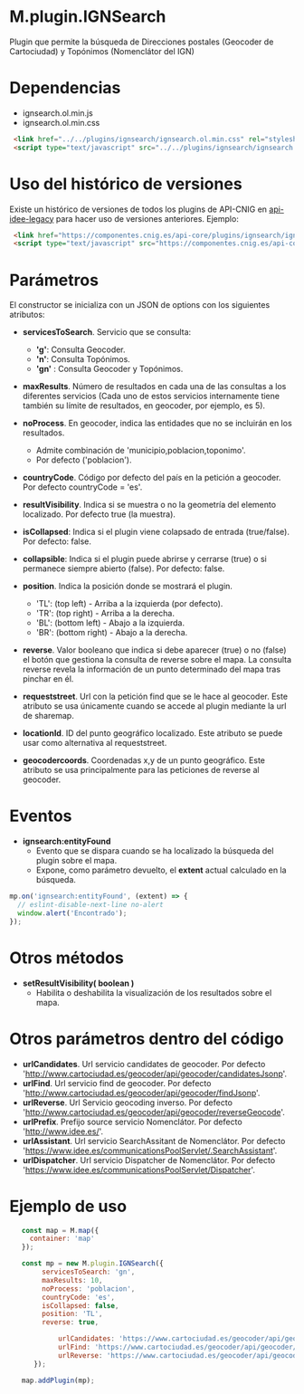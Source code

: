 # M.plugin.IGNSearch


Plugin que permite la búsqueda de Direcciones postales (Geocoder de Cartociudad) y Topónimos (Nomenclátor del IGN)

# Dependencias

- ignsearch.ol.min.js
- ignsearch.ol.min.css

```html
 <link href="../../plugins/ignsearch/ignsearch.ol.min.css" rel="stylesheet" />
 <script type="text/javascript" src="../../plugins/ignsearch/ignsearch.ol.min.js"></script>
```

# Uso del histórico de versiones

Existe un histórico de versiones de todos los plugins de API-CNIG en [api-idee-legacy](https://github.com/IGN-CNIG/API-CNIG/tree/master/api-idee-legacy/plugins) para hacer uso de versiones anteriores.
Ejemplo:
```html
 <link href="https://componentes.cnig.es/api-core/plugins/ignsearch/ignsearch-1.0.0.ol.min.css" rel="stylesheet" />
 <script type="text/javascript" src="https://componentes.cnig.es/api-core/plugins/ignsearch/ignsearch-1.0.0.ol.min.js"></script>
```

# Parámetros

El constructor se inicializa con un JSON de options con los siguientes atributos:

- **servicesToSearch**. Servicio que se consulta:
  - **'g'**: Consulta Geocoder.
  - **'n'**: Consulta Topónimos.
  - **'gn'** : Consulta Geocoder y Topónimos.
- **maxResults**. Número de resultados en cada una de las consultas a los diferentes servicios (Cada uno de estos servicios internamente tiene también su límite de resultados, en geocoder, por ejemplo, es 5).
- **noProcess**. En geocoder, indica las entidades que no se incluirán en los resultados.
  - Admite combinación de 'municipio,poblacion,toponimo'.
  - Por defecto ('poblacion').
- **countryCode**. Código por defecto del país en la petición a geocoder. Por defecto countryCode = 'es'.
- **resultVisibility**. Indica si se muestra o no la geometría del elemento localizado. Por defecto true (la muestra).
- **isCollapsed**: Indica si el plugin viene colapsado de entrada (true/false). Por defecto: false.
- **collapsible**: Indica si el plugin puede abrirse y cerrarse (true) o si permanece siempre abierto (false). Por defecto: false.

- **position**. Indica la posición donde se mostrará el plugin.
  - 'TL': (top left) - Arriba a la izquierda (por defecto).
  - 'TR': (top right) - Arriba a la derecha.
  - 'BL': (bottom left) - Abajo a la izquierda.
  - 'BR': (bottom right) - Abajo a la derecha.

- **reverse**. Valor booleano que indica si debe aparecer (true) o no (false) el botón que gestiona la consulta de reverse sobre el mapa.
  La consulta reverse revela la información de un punto determinado del mapa tras pinchar en él.

- **requeststreet**. Url con la petición find que se le hace al geocoder. Este atributo se usa únicamente cuando se accede al plugin mediante la url de sharemap.

- **locationId**. ID del punto geográfico localizado. Este atributo se puede usar como alternativa al requeststreet.

- **geocodercoords**. Coordenadas x,y de un punto geográfico. Este atributo se usa principalmente para las peticiones de reverse al geocoder.

# Eventos

- **ignsearch:entityFound**
  - Evento que se dispara cuando se ha localizado la búsqueda del plugin sobre el mapa.
  - Expone, como parámetro devuelto, el **extent** actual calculado en la búsqueda.

```javascript
mp.on('ignsearch:entityFound', (extent) => {
  // eslint-disable-next-line no-alert
  window.alert('Encontrado');
});
```

# Otros métodos

- **setResultVisibility( boolean )**
  - Habilita o deshabilita la visualización de los resultados sobre el mapa.

# Otros parámetros dentro del código
- **urlCandidates**. Url servicio candidates de geocoder. Por defecto 'http://www.cartociudad.es/geocoder/api/geocoder/candidatesJsonp'.
- **urlFind**. Url servicio find de geocoder. Por defecto 'http://www.cartociudad.es/geocoder/api/geocoder/findJsonp'.
- **urlReverse**. Url Servicio geocoding inverso. Por defecto 'http://www.cartociudad.es/geocoder/api/geocoder/reverseGeocode'.
- **urlPrefix**. Prefijo source servicio Nomenclátor. Por defecto 'http://www.idee.es/'.
- **urlAssistant**. Url servicio SearchAssitant de Nomenclátor. Por defecto 'https://www.idee.es/communicationsPoolServlet/.SearchAssistant'.
- **urlDispatcher**. Url servicio Dispatcher de Nomenclátor. Por defecto 'https://www.idee.es/communicationsPoolServlet/Dispatcher'.


# Ejemplo de uso

```javascript
   const map = M.map({
     container: 'map'
   });

   const mp = new M.plugin.IGNSearch({
        servicesToSearch: 'gn',
        maxResults: 10,
        noProcess: 'poblacion',
        countryCode: 'es',
        isCollapsed: false,
        position: 'TL',
        reverse: true,

            urlCandidates: 'https://www.cartociudad.es/geocoder/api/geocoder/candidatesJsonp',
            urlFind: 'https://www.cartociudad.es/geocoder/api/geocoder/findJsonp',
            urlReverse: 'https://www.cartociudad.es/geocoder/api/geocoder/reverseGeocode',
      });

   map.addPlugin(mp);
```
